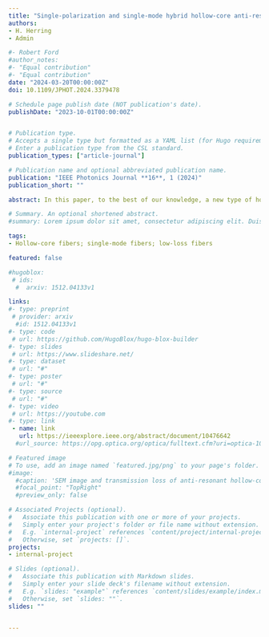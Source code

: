 ```yaml
---
title: "Single-polarization and single-mode hybrid hollow-core anti-resonant fiber design at 2 μm"
authors:
- H. Herring
- Admin

#- Robert Ford
#author_notes:
#- "Equal contribution"
#- "Equal contribution"
date: "2024-03-20T00:00:00Z"
doi: 10.1109/JPHOT.2024.3379478

# Schedule page publish date (NOT publication's date).
publishDate: "2023-10-01T00:00:00Z"


# Publication type.
# Accepts a single type but formatted as a YAML list (for Hugo requirements).
# Enter a publication type from the CSL standard.
publication_types: ["article-journal"]

# Publication name and optional abbreviated publication name.
publication: "IEEE Photonics Journal **16**, 1 (2024)"
publication_short: ""

abstract: In this paper, to the best of our knowledge, a new type of hollow-core anti-resonant fiber (HC-ARF) design using hybrid silica/high-index material (HIM) cladding is presented for single-polarization, high-birefringence, and endlessly single-mode operation at 2 μm wavelength. We show that the inclusion of a HIM layer in the cladding allows strong suppression of x−polarization, while maintaining low propagation loss and single-mode propagation for y−polarization. The optimized HC-ARF design includes a combination of low propagation loss, high-birefringence, and polarization-extinction ratio (PER) or loss ratio of 0.02 dB/m, 1.2 ×10−4, and >550 respectively, while the loss of the x−polarization is >20 dB/m. The proposed fiber may also be coiled to small bend radii while maintaining low bend-loss of ≈0.01–0.1 dB/m, and can potentially be used as polarization filter based on the different gap separations and bend conditions.

# Summary. An optional shortened abstract.
#summary: Lorem ipsum dolor sit amet, consectetur adipiscing elit. Duis posuere tellus ac convallis placerat. Proin tincidunt magna sed ex sollicitudin condimentum.

tags:
- Hollow-core fibers; single-mode fibers; low-loss fibers

featured: false

#hugoblox:
 # ids:
  #  arxiv: 1512.04133v1

links:
#- type: preprint
 # provider: arxiv
  #id: 1512.04133v1
#- type: code
 # url: https://github.com/HugoBlox/hugo-blox-builder
#- type: slides
 # url: https://www.slideshare.net/
#- type: dataset
 # url: "#"
#- type: poster
 # url: "#"
#- type: source
 # url: "#"
#- type: video
 # url: https://youtube.com
#- type: link
 - name: link
   url: https://ieeexplore.ieee.org/abstract/document/10476642
  #url_source: https://opg.optica.org/optica/fulltext.cfm?uri=optica-10-10-1253

# Featured image
# To use, add an image named `featured.jpg/png` to your page's folder. 
#image:
  #caption: 'SEM image and transmission loss of anti-resonant hollow-core fiber'
  #focal_point: "TopRight"
  #preview_only: false

# Associated Projects (optional).
#   Associate this publication with one or more of your projects.
#   Simply enter your project's folder or file name without extension.
#   E.g. `internal-project` references `content/project/internal-project/index.md`.
#   Otherwise, set `projects: []`.
projects:
- internal-project

# Slides (optional).
#   Associate this publication with Markdown slides.
#   Simply enter your slide deck's filename without extension.
#   E.g. `slides: "example"` references `content/slides/example/index.md`.
#   Otherwise, set `slides: ""`.
slides: ""


---
```

